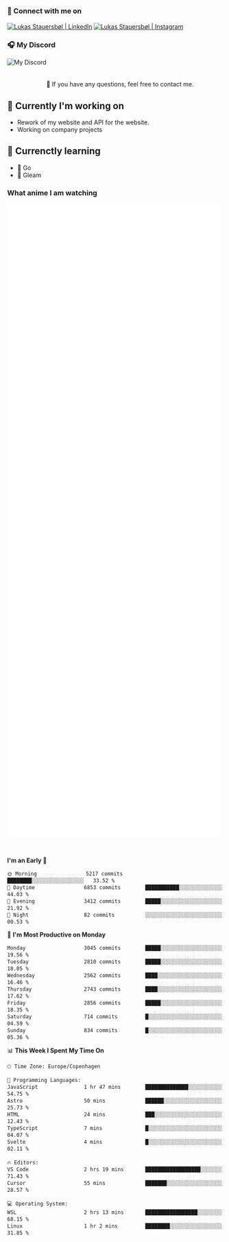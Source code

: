 ### 🔗 Connect with me on
<a href="https://www.instagram.com/lukas_stauersbol" target="_blank"><img align="center" src="https://raw.githubusercontent.com/stauersbol/stauersbol/main/images/instagram.svg" alt="Lukas Stauersbøl | LinkedIn" width="30px"/></a>
<a href="https://www.linkedin.com/in/lukas-stauersbol/" target="_blank"><img align="center" src="https://raw.githubusercontent.com/stauersbol/stauersbol/main/images/linkedin.svg" alt="Lukas Stauersbøl | Instagram" width="30px"/></a>

<p align="center">
 <h3>🎧 My Discord</h3>
 <img align="left" height="55px" src="https://discord.c99.nl/widget/theme-2/147806323323568128.png" alt="My Discord" />
</p>

<br/>
<br/>
<br/>
💬 If you have any questions, feel free to contact me.

## 🔭 Currently I'm working on
- Rework of my website and API for the website.
- Working on company projects
 
## 🌱 Currenctly learning
- 💙 Go
- 💜 Gleam

### What anime I am watching
<a href="https://anilist.co/user/slashiy/" align="center"><img align="center" width="500px" src="metrics.plugin.personal.anilist.svg" /></a>

<br/>

<!--START_SECTION:waka-->
**I'm an Early 🐤** 

```text
🌞 Morning                5217 commits        ████████░░░░░░░░░░░░░░░░░   33.52 % 
🌆 Daytime                6853 commits        ███████████░░░░░░░░░░░░░░   44.03 % 
🌃 Evening                3412 commits        █████░░░░░░░░░░░░░░░░░░░░   21.92 % 
🌙 Night                  82 commits          ░░░░░░░░░░░░░░░░░░░░░░░░░   00.53 % 
```
📅 **I'm Most Productive on Monday** 

```text
Monday                   3045 commits        █████░░░░░░░░░░░░░░░░░░░░   19.56 % 
Tuesday                  2810 commits        █████░░░░░░░░░░░░░░░░░░░░   18.05 % 
Wednesday                2562 commits        ████░░░░░░░░░░░░░░░░░░░░░   16.46 % 
Thursday                 2743 commits        ████░░░░░░░░░░░░░░░░░░░░░   17.62 % 
Friday                   2856 commits        █████░░░░░░░░░░░░░░░░░░░░   18.35 % 
Saturday                 714 commits         █░░░░░░░░░░░░░░░░░░░░░░░░   04.59 % 
Sunday                   834 commits         █░░░░░░░░░░░░░░░░░░░░░░░░   05.36 % 
```


📊 **This Week I Spent My Time On** 

```text
🕑︎ Time Zone: Europe/Copenhagen

💬 Programming Languages: 
JavaScript               1 hr 47 mins        ██████████████░░░░░░░░░░░   54.75 % 
Astro                    50 mins             ██████░░░░░░░░░░░░░░░░░░░   25.73 % 
HTML                     24 mins             ███░░░░░░░░░░░░░░░░░░░░░░   12.43 % 
TypeScript               7 mins              █░░░░░░░░░░░░░░░░░░░░░░░░   04.07 % 
Svelte                   4 mins              █░░░░░░░░░░░░░░░░░░░░░░░░   02.11 % 

🔥 Editors: 
VS Code                  2 hrs 19 mins       ██████████████████░░░░░░░   71.43 % 
Cursor                   55 mins             ███████░░░░░░░░░░░░░░░░░░   28.57 % 

💻 Operating System: 
WSL                      2 hrs 13 mins       █████████████████░░░░░░░░   68.15 % 
Linux                    1 hr 2 mins         ████████░░░░░░░░░░░░░░░░░   31.85 % 
```


<!--END_SECTION:waka-->
